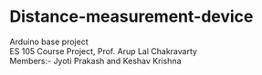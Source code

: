 # Distance-measurement-device
Arduino base project 
<br>
ES 105 Course Project, Prof. Arup Lal Chakravarty 
<br>
Members:- Jyoti Prakash and Keshav Krishna

